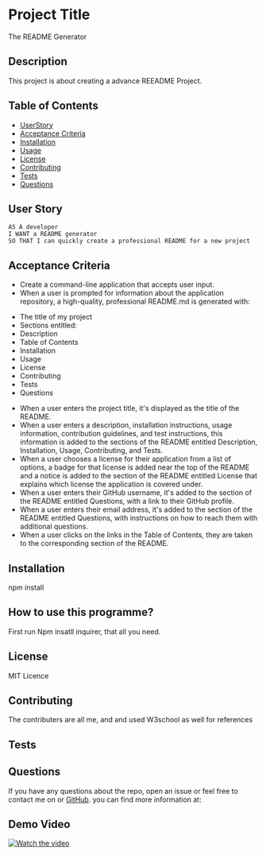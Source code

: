 
# Project Title
The README Generator
## Description
This project is about creating a advance REEADME Project.
## Table of Contents 
* [UserStory](#UserStory) 
* [Acceptance Criteria](#AcceptanceCriteria) 
* [Installation](#installation) 
* [Usage](#usage) 
* [License](#license)
* [Contributing](#contributing)
* [Tests](#test)
* [Questions](#questions)
## User Story 
```
AS A developer
I WANT a README generator
SO THAT I can quickly create a professional README for a new project

```
## Acceptance Criteria
* Create a command-line application that accepts user input.
* When a user is prompted for information about the application repository, a high-quality, professional README.md is generated with:
- The title of my project
- Sections entitled:
- Description
- Table of Contents
- Installation
- Usage
- License
- Contributing
- Tests
- Questions
* When a user enters the project title, it's displayed as the title of the README.
* When a user enters a description, installation instructions, usage information, contribution guidelines, and test instructions, this information is added to the sections of the README entitled Description, Installation, Usage, Contributing, and Tests.
* When a user chooses a license for their application from a list of options, a badge for that license is added near the top of the README and a notice is added to the section of the README entitled License that explains which license the application is covered under.
* When a user enters their GitHub username, it's added to the section of the README entitled Questions, with a link to their GitHub profile.
* When a user enters their email address, it's added to the section of the README entitled Questions, with instructions on how to reach them with additional questions.
* When a user clicks on the links in the Table of Contents, they are taken to the corresponding section of the README.
## Installation
npm install
## How to use this programme?
First run Npm insatll inquirer, that all you need.
## License 
MIT Licence
## Contributing
The contributers are all me, and and used W3school as well for references
## Tests

## Questions
    
If you have any questions about the repo, open an issue or feel free to contact me on or [GitHub](https://github.com/fadumasaidcodes). you can find more information at:

## Demo Video

[![Watch the video](https://i.imgur.com/vKb2F1B.png)](https://youtu.be/B4q73V8bWZk)

